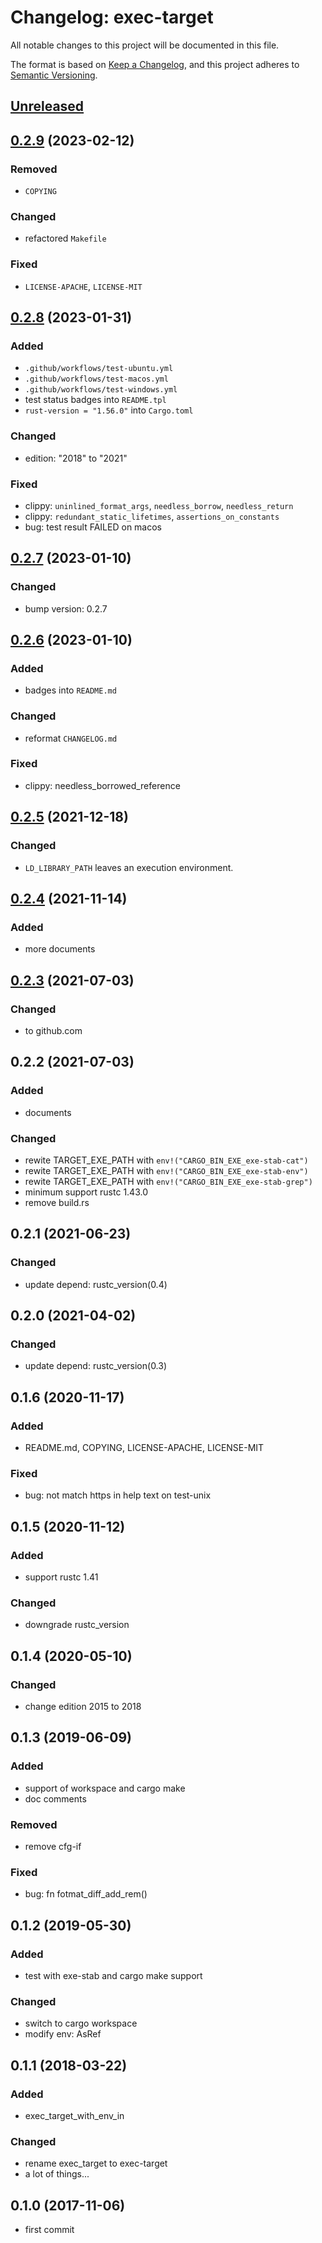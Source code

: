# Changelog: exec-target

All notable changes to this project will be documented in this file.

The format is based on [Keep a Changelog](https://keepachangelog.com/en/1.0.0/),
and this project adheres to [Semantic Versioning](https://semver.org/spec/v2.0.0.html).

## [Unreleased]


## [0.2.9] (2023-02-12)
### Removed
* `COPYING`

### Changed
* refactored `Makefile`

### Fixed
* `LICENSE-APACHE`, `LICENSE-MIT`

## [0.2.8] (2023-01-31)
### Added
* `.github/workflows/test-ubuntu.yml`
* `.github/workflows/test-macos.yml`
* `.github/workflows/test-windows.yml`
* test status badges into `README.tpl`
* `rust-version = "1.56.0"` into `Cargo.toml`

### Changed
* edition: "2018" to "2021"

### Fixed
* clippy: `uninlined_format_args`, `needless_borrow`, `needless_return`
* clippy: `redundant_static_lifetimes`, `assertions_on_constants`
* bug: test result FAILED on macos

## [0.2.7] (2023-01-10)
### Changed
* bump version: 0.2.7

## [0.2.6] (2023-01-10)
### Added
* badges into `README.md`

### Changed
* reformat `CHANGELOG.md`

### Fixed
* clippy: needless_borrowed_reference

## [0.2.5] (2021-12-18)
### Changed
* `LD_LIBRARY_PATH` leaves an execution environment.

## [0.2.4] (2021-11-14)
### Added
* more documents

## [0.2.3] (2021-07-03)
### Changed
* to github.com

## 0.2.2 (2021-07-03)
### Added
* documents

### Changed
* rewite TARGET_EXE_PATH with `env!("CARGO_BIN_EXE_exe-stab-cat")`
* rewite TARGET_EXE_PATH with `env!("CARGO_BIN_EXE_exe-stab-env")`
* rewite TARGET_EXE_PATH with `env!("CARGO_BIN_EXE_exe-stab-grep")`
* minimum support rustc 1.43.0
* remove build.rs

## 0.2.1 (2021-06-23)
### Changed
* update depend: rustc_version(0.4)

## 0.2.0 (2021-04-02)
### Changed
* update depend: rustc_version(0.3)

## 0.1.6 (2020-11-17)
### Added
* README.md, COPYING, LICENSE-APACHE, LICENSE-MIT

### Fixed
* bug: not match https in help text on test-unix

## 0.1.5 (2020-11-12)
### Added
* support rustc 1.41

### Changed
* downgrade rustc_version

## 0.1.4 (2020-05-10)
### Changed
* change edition 2015 to 2018

## 0.1.3 (2019-06-09)
### Added
* support of workspace and cargo make
* doc comments

### Removed
* remove cfg-if

### Fixed
* bug: fn fotmat_diff_add_rem()

## 0.1.2 (2019-05-30)
### Added
* test with exe-stab and cargo make support

### Changed
* switch to cargo workspace
* modify env: AsRef<OsStr>

## 0.1.1 (2018-03-22)
### Added
* exec_target_with_env_in

### Changed
* rename exec_target to exec-target
* a lot of things...

## 0.1.0 (2017-11-06)
* first commit

[Unreleased]: https://github.com/aki-akaguma/exec-target/compare/v0.2.9..HEAD
[0.2.9]: https://github.com/aki-akaguma/exec-target/compare/v0.2.8..v0.2.9
[0.2.8]: https://github.com/aki-akaguma/exec-target/compare/v0.2.7..v0.2.8
[0.2.7]: https://github.com/aki-akaguma/exec-target/compare/v0.2.6..v0.2.7
[0.2.6]: https://github.com/aki-akaguma/exec-target/compare/v0.2.5..v0.2.6
[0.2.5]: https://github.com/aki-akaguma/exec-target/compare/v0.2.4..v0.2.5
[0.2.4]: https://github.com/aki-akaguma/exec-target/compare/v0.2.3..v0.2.4
[0.2.3]: https://github.com/aki-akaguma/exec-target/releases/tag/v0.2.3
